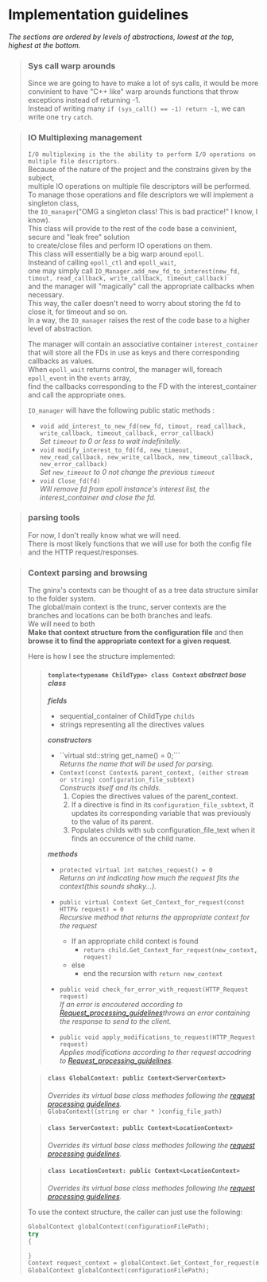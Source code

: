 # Implementation guidelines
*The sections are ordered by levels of abstractions, lowest at the top, highest at the bottom.*
> ### Sys call warp arounds
> Since we are going to have to make a lot of sys calls, it would be more convinient to have "C++ like" warp arounds functions that throw exceptions instead of returning -1.  
> Instead of writing many ``if (sys_call() == -1) return -1``, we can write one ``try`` ``catch``.


> ### IO Multiplexing management
> ``I/O multiplexing is the the ability to perform I/O operations on multiple file descriptors.``  
> Because of the nature of the project and the constrains given by the subject,  
> multiple IO operations on multiple file descriptors will be performed.  
> To manage those operations and file descriptors we will implement a singleton class,  
> the ``IO_manager``("OMG a singleton class! This is bad practice!" I know, I know).  
> This class will provide to the rest of the code base a convinient, secure and "leak free" solution  
to create/close files and perform IO operations on them.  
> This class will essentially be a big warp around ``epoll``.  
> Insteand of calling ``epoll_ctl`` and ``epoll_wait``,  
> one may simply call ``IO_Manager.add_new_fd_to_interest(new_fd, timout, read_callback, write_callback, timeout_callback)``  
> and the manager will "magically" call the appropriate callbacks when necessary.  
> This way, the caller doesn't need to worry about storing the fd to close it, for timeout and so on.  
> In a way, the ``IO_manager`` raises the rest of the code base to a higher level of abstraction.  
>   
> The manager will contain an associative container ``interest_container`` that will store all the FDs in use as keys and there corresponding callbacks as values.  
> When ``epoll_wait`` returns control, the  manager will, foreach ``epoll_event`` in the ``events`` array,  
find the callbacks corresponding to the FD with the interest_container and call the appropriate ones.  
> 
> ``IO_manager`` will have the following public static methods :
> * ``void add_interest_to_new_fd(new_fd, timout, read_callback, write_callback, timeout_callback, error_callback)``  
*Set ``timeout`` to 0 or less to wait indefinitelly.*
> * ``void modify_interest_to_fd(fd, new_timeout, new_read_callback, new_write_callback, new_timeout_callback, new_error_callback)``  
*Set ``new_timeout`` to 0 not change the previous ``timeout``*
> * ``void Close_fd(fd)``  
*Will remove fd from epoll instance's interest list, the interest_container and close the fd.*

> ### parsing tools
> For now, I don't really know what we will need.  
There is most likely functions that we will use for both the config file and the HTTP request/responses.

> ### Context parsing and browsing
> The gninx's contexts can be thought of as a tree data structure similar to the folder system.  
> The global/main context is the trunc, server contexts are the branches and locations can be both branches and leafs.  
> We will need to both  
> **Make that context structure from the configuration file** and then  
> **browse it to find the appropriate context for a given request**.  
>
> Here is how I see the structure implemented:
> > #### ``template<typename ChildType> class Context`` *abstract base class*
> > 
> >  ***fields***
> >  * sequential_container of ChildType ``childs``
> >  * strings representing all the directives values
> >
> >  ***constructors***
> >  * ``virtual std::string get_name() = 0;```  
> >    *Returns the name that will be used for parsing.*  
> >  * ``Context(const Context& parent_context, (either stream or string) configuration_file_subtext)``  
> >    *Constructs itself and its childs.*
> >    1. Copies the directives values of the parent_context.
> >    2. If a directive is find in its ``configuration_file_subtext``, it updates its corresponding variable that was previously to the value of its parent.
> >    3. Populates childs with sub configuration_file_text when it finds an occurence of the child name.  
> >  
> >   ***methods***
> >  * ``protected virtual int matches_request() = 0``  
> >    *Returns an int indicating how much the request fits the context(this sounds shaky...).*
> >  
> >  * ``public virtual Context Get_Context_for_request(const HTTP& request) = 0``  
> >    *Recursive method that returns the appropriate context for the request*
> >    * If an appropriate child context is found
> >        * ``return child.Get_Context_for_request(new_context, request)``   
> >    * else 
> >        * end the recursion with ``return new_context``
> >  * ``public void check_for_error_with_request(HTTP_Request request)``  
> >     *If an error is encoutered according to [Request_processing_guidelines](Request_processing_guidelines.md#check-for-errors-relative-to-the-context)throws an error containing the response to send to the client.*
> >  * ``public void apply_modifications_to_request(HTTP_Request request)``  
> >     *Applies modifications according to ther request accodring to [Request_processing_guidelines](Request_processing_guidelines.md#apply-modifications-to-the-requested-path-according-to-the-context).*
>
> > #### ``class GlobalContext: public Context<ServerContext>``
> > *Overrides its virtual base class methodes following the [request processing guidelines](Request_processing_guidelines.md).*   
> > ``GlobaContext((string or char * )config_file_path)``
>
> > #### ``class ServerContext: public Context<LocationContext>``
> > *Overrides its virtual base class methodes following the [request processing guidelines](Request_processing_guidelines.md).* 
>
> > #### ``class LocationContext: public Context<LocationContext>``
> > *Overrides its virtual base class methodes following the [request processing guidelines](Request_processing_guidelines.md).*  
>
> To use the context structure, the caller can just use the following:  
> ```C++
> GlobalContext globalContext(configurationFilePath);  
> try
> {
>
> }
> Context request_context = globalContext.Get_Context_for_request(my_awesome_request);  
> GlobalContext globalContext(configurationFilePath);
> ```  